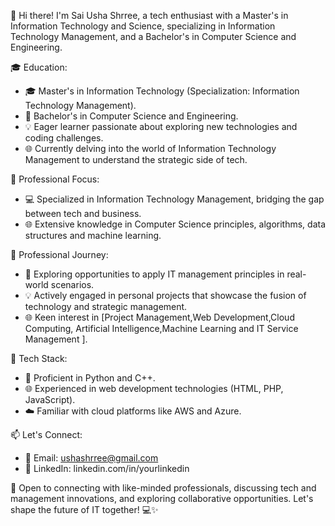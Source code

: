 👋 Hi there! I'm Sai Usha Shrree, a tech enthusiast with a Master's in Information Technology and Science, specializing in Information Technology Management, and a Bachelor's in Computer Science and Engineering.

🎓 Education:
- 🎓 Master's in Information Technology (Specialization: Information Technology Management).
- 🏫 Bachelor's in Computer Science and Engineering.
- 💡 Eager learner passionate about exploring new technologies and coding challenges.
- 🌐 Currently delving into the world of Information Technology Management to understand the strategic side of tech.

💼 Professional Focus:
- 💻 Specialized in Information Technology Management, bridging the gap between tech and business.
- 🌐 Extensive knowledge in Computer Science principles, algorithms, data structures and machine learning.

🚀 Professional Journey:
- 🌱 Exploring opportunities to apply IT management principles in real-world scenarios.
- 💡 Actively engaged in personal projects that showcase the fusion of technology and strategic management.
- 🌐 Keen interest in [Project Management,Web Development,Cloud Computing, Artificial Intelligence,Machine Learning and IT Service Management ].

🔧 Tech Stack:
- 🐍 Proficient in Python and C++.
- 🌐 Experienced in web development technologies (HTML, PHP, JavaScript).
- ☁️ Familiar with cloud platforms like AWS and Azure.

📫 Let's Connect:
- 📧 Email: ushashrree@gmail.com
- 🔗 LinkedIn: linkedin.com/in/yourlinkedin


🤝 Open to connecting with like-minded professionals, discussing tech and management innovations, and exploring collaborative opportunities. Let's shape the future of IT together! 💻✨




